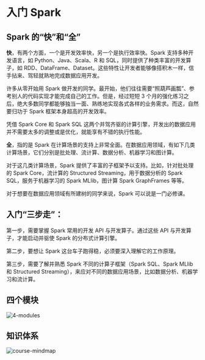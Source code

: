 # 入门 Spark

## Spark 的“快”和“全”

**快**，有两个方面，一个是开发效率快，另一个是执行效率快。Spark 支持多种开发语言，如 Python、Java、Scala、R 和 SQL，同时提供了种类丰富的开发算子，如 RDD、DataFrame、Dataset。这些特性让开发者能够像搭积木一样，信手拈来、驾轻就熟地完成数据应用开发。

许多从零开始用 Spark 做开发的同学。最开始，他们往往需要“照葫芦画瓢”、参考别人的代码实现才能完成自己的工作。但是，经过短短 3 个月的强化练习之后，绝大多数同学都能够独当一面、熟练地实现各式各样的业务需求。而这，自然要归功于 Spark 框架本身超高的开发效率。

凭借 Spark Core 和 Spark SQL 这两个并驾齐驱的计算引擎，开发出的数据应用并不需要太多的调整或是优化，就能享有不错的执行性能。

**全**，指的是 Spark 在计算场景的支持上非常全面。在数据应用领域，有如下几类计算场景，它们分别是批处理、流计算、数据分析、机器学习和图计算。

对于这几类计算场景，Spark 提供了丰富的子框架予以支持。比如，针对批处理的 Spark Core，流计算的 Structured Streaming，用于数据分析的 Spark SQL，服务于机器学习的 Spark MLlib，图计算 Spark GraphFrames 等等。

对于想要在数据应用领域有所建树的同学来说，Spark 可以说是一门必修课。

## 入门“三步走”：

第一步，需要掌握 Spark 常用的开发 API 与开发算子。通过这些 API 与开发算子，才能启动并驱使 Spark 的分布式计算引擎。

第二步，要想让 Spark 这台车子跑得稳，必须要深入理解它的工作原理。

第三步，需要了解并熟悉 Spark 不同的计算子框架（Spark SQL、Spark MLlib 和 Structured Streaming），来应对不同的数据应用场景，比如数据分析、机器学习和流计算。

## 四个模块

![4-modules](https://static001.geekbang.org/resource/image/61/bf/615da0cba86c806caf1afc26bcd10dbf.jpg?wh=2284x797)

## 知识体系

![course-mindmap](https://static001.geekbang.org/resource/image/eb/a2/eb5d573a0800c1457774479c6a91fda2.jpg?wh=2284x797)
